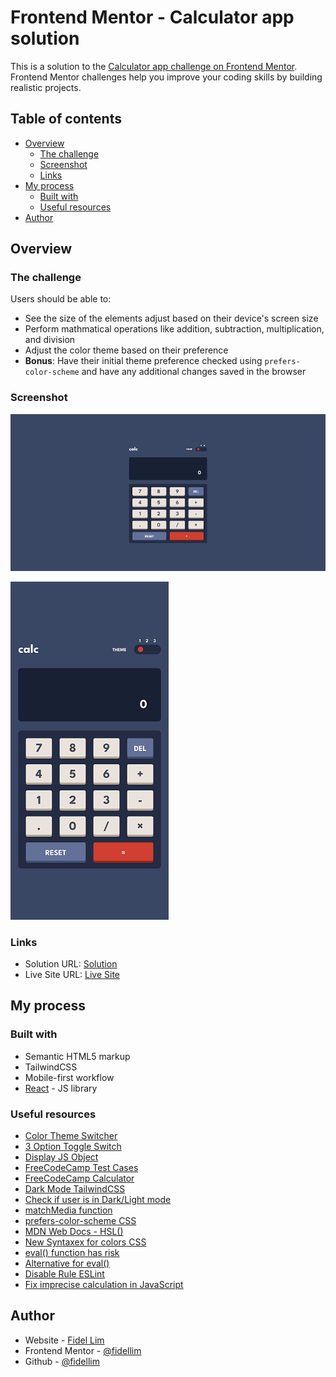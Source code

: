 # Frontend Mentor - Calculator app solution

This is a solution to the [Calculator app challenge on Frontend Mentor](https://www.frontendmentor.io/challenges/calculator-app-9lteq5N29). Frontend Mentor challenges help you improve your coding skills by building realistic projects.

## Table of contents

-   [Overview](#overview)
    -   [The challenge](#the-challenge)
    -   [Screenshot](#screenshot)
    -   [Links](#links)
-   [My process](#my-process)
    -   [Built with](#built-with)
    -   [Useful resources](#useful-resources)
-   [Author](#author)

## Overview

### The challenge

Users should be able to:

-   See the size of the elements adjust based on their device's screen size
-   Perform mathmatical operations like addition, subtraction, multiplication, and division
-   Adjust the color theme based on their preference
-   **Bonus**: Have their initial theme preference checked using `prefers-color-scheme` and have any additional changes saved in the browser

### Screenshot

![Solution Desktop](/images/solution_desktop.png)

![Solution Mobile](/images/solution_mobile.png)

### Links

-   Solution URL: [Solution](https://github.com/fidellim/Calculator-FEM)
-   Live Site URL: [Live Site](https://calculator-fem-fidellim.netlify.app/)

## My process

### Built with

-   Semantic HTML5 markup
-   TailwindCSS
-   Mobile-first workflow
-   [React](https://reactjs.org/) - JS library

### Useful resources

-   [Color Theme Switcher](https://dev.to/chaoocharles/learn-react-and-tailwind-css-one-color-website-with-a-theme-switcher-1gj0)
-   [3 Option Toggle Switch](https://codepen.io/Kelderic/pen/Qjagjz)
-   [Display JS Object](https://stackoverflow.com/questions/957537/how-can-i-display-a-javascript-object)
-   [FreeCodeCamp Test Cases](https://github.com/freeCodeCamp/testable-projects-fcc/blob/main/src/project-tests/calculator-tests.js)
-   [FreeCodeCamp Calculator](https://codepen.io/freeCodeCamp/pen/wgGVVX)
-   [Dark Mode TailwindCSS](https://tailwindcss.com/docs/dark-mode)
-   [Check if user is in Dark/Light mode](https://www.kindacode.com/article/react-check-if-user-device-is-in-dark-mode-light-mode/#:~:text=The%20Code-,Overview,scheme%3A%20dark)
-   [matchMedia function](https://developer.mozilla.org/en-US/docs/Web/API/Window/matchMedia)
-   [prefers-color-scheme CSS](https://developer.mozilla.org/en-US/docs/Web/CSS/@media/prefers-color-scheme)
-   [MDN Web Docs - HSL()](https://developer.mozilla.org/en-US/docs/Web/CSS/color_value/hsl)
-   [New Syntaxex for colors CSS](https://css-tricks.com/the-expanding-gamut-of-color-on-the-web/#aa-a-tale-of-new-syntaxes)
-   [eval() function has risk](https://developer.mozilla.org/en-US/docs/Web/JavaScript/Reference/Global_Objects/eval)
-   [Alternative for eval()](https://dev.to/spukas/everything-wrong-with-javascript-eval-35on)
-   [Disable Rule ESLint](https://eslint.org/docs/latest/user-guide/configuring/rules)
-   [Fix imprecise calculation in JavaScript](https://vyspiansky.github.io/2019/01/20/imprecise-calculations-in-javascript/)

## Author

-   Website - [Fidel Lim](https://fidellim-portfolio.netlify.app/)
-   Frontend Mentor - [@fidellim](https://www.frontendmentor.io/profile/fidellim)
-   Github - [@fidellim](https://github.com/fidellim)
